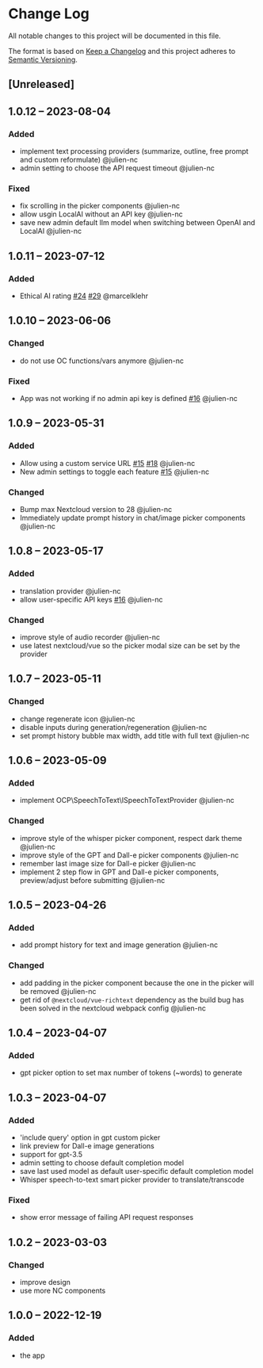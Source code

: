 # Change Log
All notable changes to this project will be documented in this file.

The format is based on [Keep a Changelog](http://keepachangelog.com/)
and this project adheres to [Semantic Versioning](http://semver.org/).

## [Unreleased]

## 1.0.12 – 2023-08-04

### Added

- implement text processing providers (summarize, outline, free prompt and custom reformulate) @julien-nc
- admin setting to choose the API request timeout @julien-nc

### Fixed

- fix scrolling in the picker components @julien-nc
- allow usgin LocalAI without an API key @julien-nc
- save new admin default llm model when switching between OpenAI and LocalAI @julien-nc

## 1.0.11 – 2023-07-12

### Added

- Ethical AI rating [#24](https://github.com/nextcloud/integration_openai/issues/24) [#29](https://github.com/nextcloud/integration_openai/issues/29) @marcelklehr

## 1.0.10 – 2023-06-06

### Changed

- do not use OC functions/vars anymore @julien-nc

### Fixed

- App was not working if no admin api key is defined [#16](https://github.com/nextcloud/integration_openai/issues/16) @julien-nc

## 1.0.9 – 2023-05-31

### Added

- Allow using a custom service URL [#15](https://github.com/nextcloud/integration_openai/issues/15) [#18](https://github.com/nextcloud/integration_openai/issues/18) @julien-nc
- New admin settings to toggle each feature [#15](https://github.com/nextcloud/integration_openai/issues/15) @julien-nc

### Changed

- Bump max Nextcloud version to 28 @julien-nc
- Immediately update prompt history in chat/image picker components @julien-nc

## 1.0.8 – 2023-05-17

### Added

- translation provider @julien-nc
- allow user-specific API keys [#16](https://github.com/nextcloud/integration_openai/issues/16) @julien-nc

### Changed

- improve style of audio recorder @julien-nc
- use latest nextcloud/vue so the picker modal size can be set by the provider

## 1.0.7 – 2023-05-11

### Changed

- change regenerate icon @julien-nc
- disable inputs during generation/regeneration @julien-nc
- set prompt history bubble max width, add title with full text @julien-nc

## 1.0.6 – 2023-05-09

### Added

- implement OCP\SpeechToText\ISpeechToTextProvider @julien-nc

### Changed

- improve style of the whisper picker component, respect dark theme @julien-nc
- improve style of the GPT and Dall-e picker components @julien-nc
- remember last image size for Dall-e picker @julien-nc
- implement 2 step flow in GPT and Dall-e picker components, preview/adjust before submitting @julien-nc

## 1.0.5 – 2023-04-26

### Added

- add prompt history for text and image generation @julien-nc

### Changed

- add padding in the picker component because the one in the picker will be removed @julien-nc
- get rid of `@nextcloud/vue-richtext` dependency as the build bug has been solved in the nextcloud webpack config @julien-nc

## 1.0.4 – 2023-04-07
### Added
- gpt picker option to set max number of tokens (~words) to generate

## 1.0.3 – 2023-04-07
### Added
- 'include query' option in gpt custom picker
- link preview for Dall-e image generations
- support for gpt-3.5
- admin setting to choose default completion model
- save last used model as default user-specific default completion model
- Whisper speech-to-text smart picker provider to translate/transcode

### Fixed
- show error message of failing API request responses

## 1.0.2 – 2023-03-03
### Changed
- improve design
- use more NC components

## 1.0.0 – 2022-12-19
### Added
* the app
